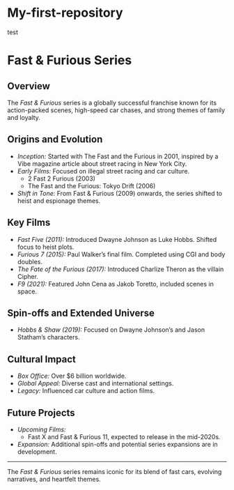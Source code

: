 # My-first-repository
test
# Fast & Furious Series

## Overview
The *Fast & Furious* series is a globally successful franchise known for its action-packed scenes, high-speed car chases, and strong themes of family and loyalty.

## Origins and Evolution
- *Inception:* Started with The Fast and the Furious in 2001, inspired by a Vibe magazine article about street racing in New York City.
- *Early Films:* Focused on illegal street racing and car culture.
  - 2 Fast 2 Furious (2003)
  - The Fast and the Furious: Tokyo Drift (2006)
- *Shift in Tone:* From Fast & Furious (2009) onwards, the series shifted to heist and espionage themes.

## Key Films
- *Fast Five (2011):* Introduced Dwayne Johnson as Luke Hobbs. Shifted focus to heist plots.
- *Furious 7 (2015):* Paul Walker’s final film. Completed using CGI and body doubles.
- *The Fate of the Furious (2017):* Introduced Charlize Theron as the villain Cipher.
- *F9 (2021):* Featured John Cena as Jakob Toretto, included scenes in space.

## Spin-offs and Extended Universe
- *Hobbs & Shaw (2019):* Focused on Dwayne Johnson’s and Jason Statham’s characters.

## Cultural Impact
- *Box Office:* Over $6 billion worldwide.
- *Global Appeal:* Diverse cast and international settings.
- *Legacy:* Influenced car culture and action films.

## Future Projects
- *Upcoming Films:* 
  - Fast X and Fast & Furious 11, expected to release in the mid-2020s.
- *Expansion:* Additional spin-offs and potential series expansions are in development.

---

The *Fast & Furious* series remains iconic for its blend of fast cars, evolving narratives, and heartfelt themes.
